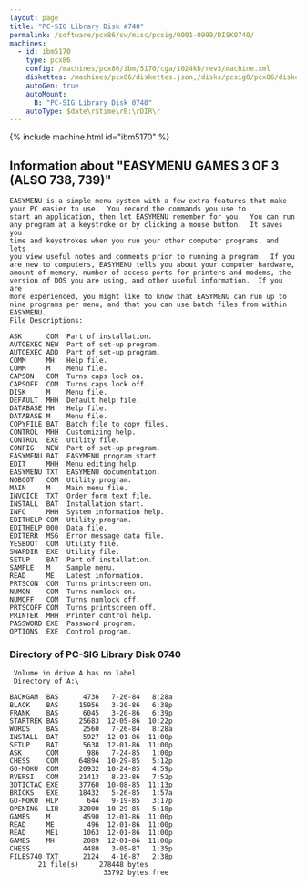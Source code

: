 ```yaml
---
layout: page
title: "PC-SIG Library Disk #740"
permalink: /software/pcx86/sw/misc/pcsig/0001-0999/DISK0740/
machines:
  - id: ibm5170
    type: pcx86
    config: /machines/pcx86/ibm/5170/cga/1024kb/rev3/machine.xml
    diskettes: /machines/pcx86/diskettes.json,/disks/pcsig0/pcx86/diskettes.json
    autoGen: true
    autoMount:
      B: "PC-SIG Library Disk 0740"
    autoType: $date\r$time\rB:\rDIR\r
---
```


{% include machine.html id="ibm5170" %}

## Information about "EASYMENU GAMES 3 OF 3 (ALSO 738, 739)"

    EASYMENU is a simple menu system with a few extra features that make
    your PC easier to use.  You record the commands you use to
    start an application, then let EASYMENU remember for you.  You can run
    any program at a keystroke or by clicking a mouse button.  It saves you
    time and keystrokes when you run your other computer programs, and lets
    you view useful notes and comments prior to running a program.  If you
    are new to computers, EASYMENU tells you about your computer hardware,
    amount of memory, number of access ports for printers and modems, the
    version of DOS you are using, and other useful information.  If you are
    more experienced, you might like to know that EASYMENU can run up to
    nine programs per menu, and that you can use batch files from within
    EASYMENU.
    File Descriptions:
    
    ASK      COM  Part of installation.
    AUTOEXEC NEW  Part of set-up program.
    AUTOEXEC ADD  Part of set-up program.
    COMM     MH   Help file.
    COMM     M    Menu file.
    CAPSON   COM  Turns caps lock on.
    CAPSOFF  COM  Turns caps lock off.
    DISK     M    Menu file.
    DEFAULT  MHH  Default help file.
    DATABASE MH   Help file.
    DATABASE M    Menu file.
    COPYFILE BAT  Batch file to copy files.
    CONTROL  MHH  Customizing help.
    CONTROL  EXE  Utility file.
    CONFIG   NEW  Part of set-up program.
    EASYMENU BAT  EASYMENU program start.
    EDIT     MHH  Menu editing help.
    EASYMENU TXT  EASYMENU documentation.
    NOBOOT   COM  Utility program.
    MAIN     M    Main menu file.
    INVOICE  TXT  Order form text file.
    INSTALL  BAT  Installation start.
    INFO     MHH  System information help.
    EDITHELP COM  Utility program.
    EDITHELP 000  Data file.
    EDITERR  MSG  Error message data file.
    YESBOOT  COM  Utility file.
    SWAPDIR  EXE  Utility file.
    SETUP    BAT  Part of installation.
    SAMPLE   M    Sample menu.
    READ     ME   Latest information.
    PRTSCON  COM  Turns printscreen on.
    NUMON    COM  Turns numlock on.
    NUMOFF   COM  Turns numlock off.
    PRTSCOFF COM  Turns printscreen off.
    PRINTER  MHH  Printer control help.
    PASSWORD EXE  Password program.
    OPTIONS  EXE  Control program.

### Directory of PC-SIG Library Disk 0740

     Volume in drive A has no label
     Directory of A:\

    BACKGAM  BAS      4736   7-26-84   8:28a
    BLACK    BAS     15956   3-20-86   6:38p
    FRANK    BAS      6045   3-20-86   6:39p
    STARTREK BAS     25683  12-05-86  10:22p
    WORDS    BAS      2560   7-26-84   8:28a
    INSTALL  BAT      5927  12-01-86  11:00p
    SETUP    BAT      5638  12-01-86  11:00p
    ASK      COM       986   7-24-85   1:00p
    CHESS    COM     64894  10-29-85   5:12p
    GO-MOKU  COM     20932  10-24-85   4:59p
    RVERSI   COM     21413   8-23-86   7:52p
    3DTICTAC EXE     37760  10-08-85  11:13p
    BRICKS   EXE     18432   5-26-85   1:57a
    GO-MOKU  HLP       644   9-19-85   3:17p
    OPENING  LIB     32000  10-29-85   5:18p
    GAMES    M        4590  12-01-86  11:00p
    READ     ME        496  12-01-86  11:00p
    READ     ME1      1063  12-01-86  11:00p
    GAMES    MH       2089  12-01-86  11:00p
    CHESS             4480   3-05-87   1:35p
    FILES740 TXT      2124   4-16-87   2:38p
           21 file(s)     278448 bytes
                           33792 bytes free
